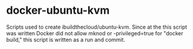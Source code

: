 docker-ubuntu-kvm
=================

Scripts used to create ibuildthecloud/ubuntu-kvm.  Since at the this script
was written Docker did not allow mknod or -privileged=true for "docker build,"
this script is written as a run and commit.

